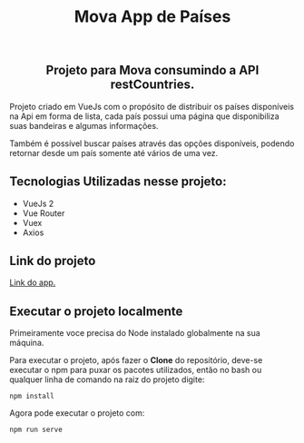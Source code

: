 <h1 align="center">Mova App de Países</h1><br>

<h2 align="center">Projeto para Mova consumindo a API restCountries.</h2>

<p>Projeto criado em VueJs com o propósito de distribuir os países disponíveis na Api em forma de lista, cada país possui uma página que disponibiliza suas bandeiras e algumas informações.</p>
<p>Também é possível buscar países através das opções disponíveis, podendo retornar desde um país somente até vários de uma vez.</p>
   
<h2>Tecnologias Utilizadas nesse projeto:</h2>
<ul>
  <li>VueJs 2</li>
  <li>Vue Router</li>
  <li>Vuex</li>
  <li>Axios</li>
</ul>

<h2>Link do projeto</h2>
<a href="https://mova-one.vercel.app">Link do app.</a>

<h2>Executar o projeto localmente</h2>

<p>Primeiramente voce precisa do Node instalado globalmente na sua máquina.</p>
<p>Para executar o projeto, após fazer o <strong>Clone</strong> do repositório, deve-se executar o npm para puxar os pacotes utilizados, então no bash ou qualquer linha de comando na raiz do projeto digite:</p>
<code>npm install</code>

<p>Agora pode executar o projeto com:</p>
<code>npm run serve</code>
